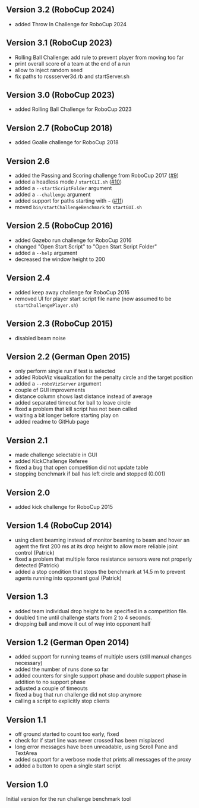 Version 3.2 (RoboCup 2024)
---------------------
- added Throw In Challenge for RoboCup 2024

Version 3.1 (RoboCup 2023)
---------------------
- Rolling Ball Challenge: add rule to prevent player from moving too far
- print overall score of a team at the end of a run
- allow to inject random seed
- fix paths to rcssserver3d.rb and startServer.sh

Version 3.0 (RoboCup 2023)
---------------------
- added Rolling Ball Challenge for RoboCup 2023

Version 2.7 (RoboCup 2018)
---------------------
- added Goalie challenge for RoboCup 2018

Version 2.6
---------------------
- added the Passing and Scoring challenge from RoboCup 2017 ([#9](https://github.com/magmaOffenburg/magmaChallenge/pull/9))
- added a headless mode / `startCLI.sh` ([#10](https://github.com/magmaOffenburg/magmaChallenge/issues/10))
- added a `--startScriptFolder` argument
- added a `--challenge` argument
- added support for paths starting with `~` ([#11](https://github.com/magmaOffenburg/magmaChallenge/issues/11))
- moved `bin/startChallengeBenchmark` to `startGUI.sh`

Version 2.5 (RoboCup 2016)
---------------------
- added Gazebo run challenge for RoboCup 2016
- changed "Open Start Script" to "Open Start Script Folder"
- added a `--help` argument
- decreased the window height to 200

Version 2.4
---------------------
- added keep away challenge for RoboCup 2016
- removed UI for player start script file name (now assumed to be `startChallengePlayer.sh`)

Version 2.3 (RoboCup 2015)
---------------------
- disabled beam noise

Version 2.2 (German Open 2015)
---------------------
- only perform single run if test is selected
- added RoboViz visualization for the penalty circle and the target position
- added a `--roboVizServer` argument
- couple of GUI improvements
- distance column shows last distance instead of average
- added separated timeout for ball to leave circle
- fixed a problem that kill script has not been called
- waiting a bit longer before starting play on
- added readme to GitHub page

Version 2.1
---------------------
- made challenge selectable in GUI
- added KickChallenge Referee
- fixed a bug that open competition did not update table
- stopping benchmark if ball has left circle and stopped (0.001)

Version 2.0
---------------------
- added kick challenge for RoboCup 2015

Version 1.4 (RoboCup 2014)
---------------------
- using client beaming instead of monitor beaming to beam and hover an agent the first 200 ms at its drop height to allow more reliable joint control (Patrick)
- fixed a problem that multiple force resistance sensors were not properly detected (Patrick)
- added a stop condition that stops the benchmark at 14.5 m to prevent agents running into opponent goal (Patrick)

Version 1.3
---------------------
- added team individual drop height to be specified in a competition file.
- doubled time until challenge starts from 2 to 4 seconds.
- dropping ball and move it out of way into opponent half

Version 1.2 (German Open 2014)
---------------------
- added support for running teams of multiple users (still manual changes necessary)
- added the number of runs done so far
- added counters for single support phase and double support phase in addition to no support phase 
- adjusted a couple of timeouts
- fixed a bug that run challenge did not stop anymore
- calling a script to explicitly stop clients

Version 1.1
---------------------
- off ground started to count too early, fixed
- check for if start line was never crossed has been misplaced
- long error messages have been unreadable, using Scroll Pane and TextArea
- added support for a verbose mode that prints all messages of the proxy
- added a button to open a single start script

Version 1.0
---------------------
Initial version for the run challenge benchmark tool 